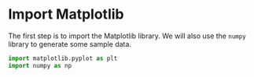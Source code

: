 # Import Matplotlib

The first step is to import the Matplotlib library. We will also use the `numpy` library to generate some sample data.

```python
import matplotlib.pyplot as plt
import numpy as np
```
